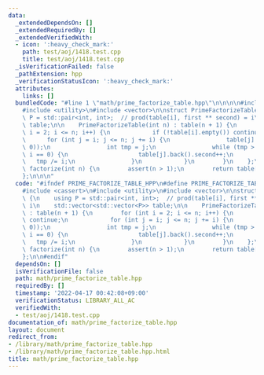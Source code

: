 ```yaml
---
data:
  _extendedDependsOn: []
  _extendedRequiredBy: []
  _extendedVerifiedWith:
  - icon: ':heavy_check_mark:'
    path: test/aoj/1418.test.cpp
    title: test/aoj/1418.test.cpp
  _isVerificationFailed: false
  _pathExtension: hpp
  _verificationStatusIcon: ':heavy_check_mark:'
  attributes:
    links: []
  bundledCode: "#line 1 \"math/prime_factorize_table.hpp\"\n\n\n\n#include <cassert>\n\
    #include <utility>\n#include <vector>\n\nstruct PrimeFactorizeTable {\n    using\
    \ P = std::pair<int, int>;  // prod(table[i], first ** second) = i\n    std::vector<std::vector<P>>\
    \ table;\n\n    PrimeFactorizeTable(int n) : table(n + 1) {\n        for (int\
    \ i = 2; i <= n; i++) {\n            if (!table[i].empty()) continue;\n      \
    \      for (int j = i; j <= n; j += i) {\n                table[j].push_back(P(i,\
    \ 0));\n                int tmp = j;\n                while (tmp > 1 && tmp %\
    \ i == 0) {\n                    table[j].back().second++;\n                 \
    \   tmp /= i;\n                }\n            }\n        }\n    };\n\n    std::vector<P>\
    \ factorize(int n) {\n        assert(n > 1);\n        return table[n];\n    };\n\
    };\n\n\n"
  code: "#ifndef PRIME_FACTORIZE_TABLE_HPP\n#define PRIME_FACTORIZE_TABLE_HPP\n\n\
    #include <cassert>\n#include <utility>\n#include <vector>\n\nstruct PrimeFactorizeTable\
    \ {\n    using P = std::pair<int, int>;  // prod(table[i], first ** second) =\
    \ i\n    std::vector<std::vector<P>> table;\n\n    PrimeFactorizeTable(int n)\
    \ : table(n + 1) {\n        for (int i = 2; i <= n; i++) {\n            if (!table[i].empty())\
    \ continue;\n            for (int j = i; j <= n; j += i) {\n                table[j].push_back(P(i,\
    \ 0));\n                int tmp = j;\n                while (tmp > 1 && tmp %\
    \ i == 0) {\n                    table[j].back().second++;\n                 \
    \   tmp /= i;\n                }\n            }\n        }\n    };\n\n    std::vector<P>\
    \ factorize(int n) {\n        assert(n > 1);\n        return table[n];\n    };\n\
    };\n\n#endif"
  dependsOn: []
  isVerificationFile: false
  path: math/prime_factorize_table.hpp
  requiredBy: []
  timestamp: '2022-04-17 00:42:08+09:00'
  verificationStatus: LIBRARY_ALL_AC
  verifiedWith:
  - test/aoj/1418.test.cpp
documentation_of: math/prime_factorize_table.hpp
layout: document
redirect_from:
- /library/math/prime_factorize_table.hpp
- /library/math/prime_factorize_table.hpp.html
title: math/prime_factorize_table.hpp
---
```

